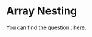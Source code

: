 # Array Nesting

You can find the question :
<a href="https://leetcode.com/problems/array-nesting/description/">here</a>.
